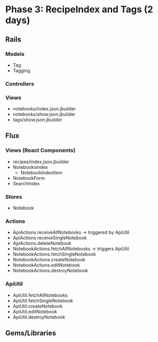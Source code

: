 # Phase 3: RecipeIndex and Tags (2 days)

## Rails
### Models
* Tag
* Tagging

### Controllers

### Views
* notebooks/index.json.jbuilder
* notebooks/show.json.jbuilder
* tags/show.json.jbuilder

## Flux
### Views (React Components)
* recipes/index.json.jbuilder
* NotebooksIndex
  - NotebookIndexItem
* NotebookForm
* SearchIndex

### Stores
* Notebook

### Actions
* ApiActions.receiveAllNotebooks -> triggered by ApiUtil
* ApiActions.receiveSingleNotebook
* ApiActions.deleteNotebook
* NotebookActions.fetchAllNotebooks -> triggers ApiUtil
* NotebookActions.fetchSingleNotebook
* NotebookActions.createNotebook
* NotebookActions.editNotebook
* NotebookActions.destroyNotebook

### ApiUtil
* ApiUtil.fetchAllNotebooks
* ApiUtil.fetchSingleNotebook
* ApiUtil.createNotebook
* ApiUtil.editNotebook
* ApiUtil.destroyNotebook

## Gems/Libraries

